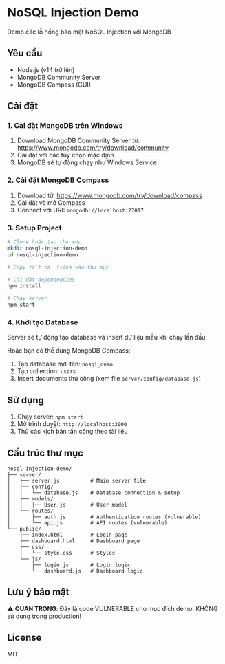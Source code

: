 # NoSQL Injection Demo

Demo các lỗ hổng bảo mật NoSQL Injection với MongoDB

## Yêu cầu

- Node.js (v14 trở lên)
- MongoDB Community Server
- MongoDB Compass (GUI)

## Cài đặt

### 1. Cài đặt MongoDB trên Windows

1. Download MongoDB Community Server từ: https://www.mongodb.com/try/download/community
2. Cài đặt với các tùy chọn mặc định
3. MongoDB sẽ tự động chạy như Windows Service

### 2. Cài đặt MongoDB Compass

1. Download từ: https://www.mongodb.com/try/download/compass
2. Cài đặt và mở Compass
3. Connect với URI: `mongodb://localhost:27017`

### 3. Setup Project

```bash
# Clone hoặc tạo thư mục
mkdir nosql-injection-demo
cd nosql-injection-demo

# Copy tất cả files vào thư mục

# Cài đặt dependencies
npm install

# Chạy server
npm start
```

### 4. Khởi tạo Database

Server sẽ tự động tạo database và insert dữ liệu mẫu khi chạy lần đầu.

Hoặc bạn có thể dùng MongoDB Compass:
1. Tạo database mới tên: `nosql_demo`
2. Tạo collection: `users`
3. Insert documents thủ công (xem file `server/config/database.js`)

## Sử dụng

1. Chạy server: `npm start`
2. Mở trình duyệt: `http://localhost:3000`
3. Thử các kịch bản tấn công theo tài liệu

## Cấu trúc thư mục

```
nosql-injection-demo/
├── server/
│   ├── server.js          # Main server file
│   ├── config/
│   │   └── database.js    # Database connection & setup
│   ├── models/
│   │   ├── User.js        # User model
│   └── routes/
│       ├── auth.js        # Authentication routes (vulnerable)
│       └── api.js         # API routes (vulnerable)
└── public/
    ├── index.html         # Login page
    ├── dashboard.html     # Dashboard page
    ├── css/
    │   └── style.css      # Styles
    └── js/
        ├── login.js       # Login logic
        └── dashboard.js   # Dashboard logic
```

## Lưu ý bảo mật

⚠️ **QUAN TRỌNG**: Đây là code VULNERABLE cho mục đích demo. KHÔNG sử dụng trong production!

## License

MIT